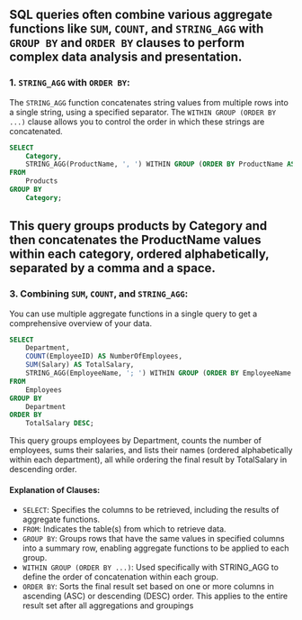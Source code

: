 ## SQL queries often combine various aggregate functions like ```SUM```, ```COUNT```, and ```STRING_AGG``` with ```GROUP BY``` and ```ORDER BY``` clauses to perform complex data analysis and presentation.
### 1. ```STRING_AGG``` with ```ORDER BY```:
The ```STRING_AGG``` function concatenates string values from multiple rows into a single string, using a specified separator. The ```WITHIN GROUP (ORDER BY ...)``` clause allows you to control the order in which these strings are concatenated.
```sql
SELECT
    Category,
    STRING_AGG(ProductName, ', ') WITHIN GROUP (ORDER BY ProductName ASC) AS ProductList
FROM
    Products
GROUP BY
    Category;
```
This query groups products by Category and then concatenates the ProductName values within each category, ordered alphabetically, separated by a comma and a space.
---
### 3. Combining ```SUM```, ```COUNT```, and ```STRING_AGG```:
You can use multiple aggregate functions in a single query to get a comprehensive overview of your data.
```sql
SELECT
    Department,
    COUNT(EmployeeID) AS NumberOfEmployees,
    SUM(Salary) AS TotalSalary,
    STRING_AGG(EmployeeName, '; ') WITHIN GROUP (ORDER BY EmployeeName ASC) AS EmployeeNames
FROM
    Employees
GROUP BY
    Department
ORDER BY
    TotalSalary DESC;
```
This query groups employees by Department, counts the number of employees, sums their salaries, and lists their names (ordered alphabetically within each department), all while ordering the final result by TotalSalary in descending order.
#### Explanation of Clauses:
- ```SELECT```:
Specifies the columns to be retrieved, including the results of aggregate functions.
- ```FROM```:
Indicates the table(s) from which to retrieve data.
- ```GROUP BY```:
Groups rows that have the same values in specified columns into a summary row, enabling aggregate functions to be applied to each group.
- ```WITHIN GROUP (ORDER BY ...)```:
Used specifically with STRING_AGG to define the order of concatenation within each group.
- ```ORDER BY```:
Sorts the final result set based on one or more columns in ascending (ASC) or descending (DESC) order. This applies to the entire result set after all aggregations and groupings


